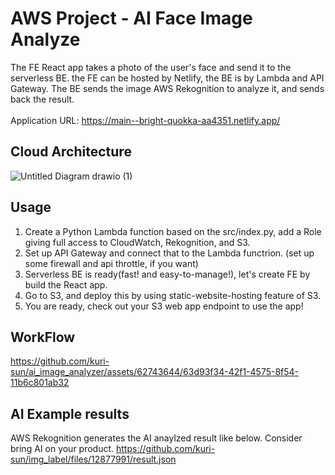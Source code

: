 # AWS Project - AI Face Image Analyze

The FE React app takes a photo of the user's face and send it to the serverless BE. the FE can be hosted by Netlify, the BE is by Lambda and API Gateway.
The BE sends the image AWS Rekognition to analyze it, and sends back the result.
<br/>
<br/>
Application URL: <a href="https://bright-quokka-aa4351.netlify.app" target="_blank">https://main--bright-quokka-aa4351.netlify.app/</a>

## Cloud Architecture

![Untitled Diagram drawio (1)](https://github.com/kuri-sun/ai_image_analyzer/assets/62743644/c1ce1c29-d24a-495c-949c-0c5c2a33aac9)

## Usage

1. Create a Python Lambda function based on the src/index.py, add a Role giving full access to CloudWatch, Rekognition, and S3.
2. Set up API Gateway and connect that to the Lambda functrion. (set up some firewall and api throttle, if you want)
3. Serverless BE is ready(fast! and easy-to-manage!), let's create FE by build the React app.
4. Go to S3, and deploy this by using static-website-hosting feature of S3.
5. You are ready, check out your S3 web app endpoint to use the app!

## WorkFlow

https://github.com/kuri-sun/ai_image_analyzer/assets/62743644/63d93f34-42f1-4575-8f54-11b6c801ab32

## AI Example results

AWS Rekognition generates the AI anaylzed result like below. Consider bring AI on your product.
https://github.com/kuri-sun/img_label/files/12877991/result.json
